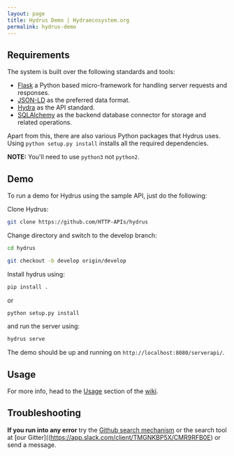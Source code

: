 ```yaml
---
layout: page
title: Hydrus Demo | Hydraecosystem.org
permalink: hydrus-demo
---
```


<a name="req"></a>

## Requirements

The system is built over the following standards and tools:
- [Flask](http://flask.pocoo.org/) a Python based micro-framework for handling server requests and responses.
- [JSON-LD](http://json-ld.org/spec/latest/json-ld/) as the preferred data format.
- [Hydra](http://www.hydra-cg.com/) as the API standard.
- [SQLAlchemy](http://www.sqlalchemy.org/) as the backend database connector for storage and related operations.

Apart from this, there are also various Python packages that Hydrus uses. Using `python setup.py install` installs all the required dependencies.

**NOTE:** You'll need to use `python3` not `python2`.

<a name="demo"></a>

## Demo

To run a demo for Hydrus using the sample API, just do the following:

Clone Hydrus:
```bash
git clone https://github.com/HTTP-APIs/hydrus
```
Change directory and switch to the develop branch:
```bash
cd hydrus

git checkout -b develop origin/develop
```

Install hydrus using:
```bash
pip install .
```
or
```bash
python setup.py install
```

and run the server using:

```bash
hydrus serve
```

The demo should be up and running on `http://localhost:8080/serverapi/`.

<a name="usage"></a>

## Usage

For more info, head to the [Usage](https://github.com/HTTP-APIs/hydra-ecosystem-wiki/blob/master/01-Usage.md) section of the [wiki](https://github.com/HTTP-APIs/hydra-ecosystem-wiki/).

<a name="troubleshooting"></a>

## Troubleshooting

**If you run into any error** try the [Github search mechanism](https://github.com/HTTP-APIs/hydrus/issues?utf8=%E2%9C%93&q=) or the search tool at [our Gitter]((https://app.slack.com/client/TMGNKBP5X/CMR9RFB0E) or send a message.